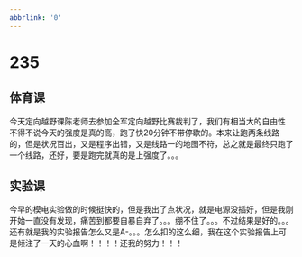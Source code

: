 ```yaml
---
abbrlink: '0'
---
```

# 235

## 体育课

今天定向越野课陈老师去参加全军定向越野比赛裁判了，我们有相当大的自由性
不得不说今天的强度是真的高，跑了快20分钟不带停歇的。本来让跑两条线路的，但是状况百出，又是程序出错，又是线路一的地图不符，总之就是最终只跑了一个线路，还好，要是跑完就真的是上强度了。。。

## 实验课

今早的模电实验做的时候挺快的，但是我出了点状况，就是电源没插好，但是我刚开始一直没有发现，痛苦到都要自暴自弃了。。。绷不住了。。。不过结果是好的。。。
还有就是我的实验报告怎么又是A-。。。怎么扣的这么细，我在这个实验报告上可是倾注了一天的心血啊！！！！还我的努力！！！
